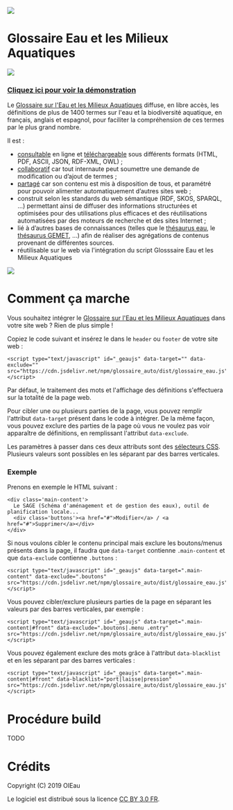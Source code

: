[![](https://data.jsdelivr.com/v1/package/npm/glossaire_auto/badge)](https://www.jsdelivr.com/package/npm/glossaire_auto)

# Glossaire Eau et les Milieux Aquatiques

![](http://www.glossaire-eau.fr/themes/custom/glossaireless/img/glossaire-logo.png)

### [Cliquez ici pour voir la démonstration](http://www.glossaire-eau.fr/glossaire_auto/demo.html)

Le [Glossaire sur l'Eau et les Milieux Aquatiques](http://www.glossaire-eau.fr/) diffuse, en libre accès, les définitions de plus de 1400 termes sur l'eau et la biodiversité aquatique, en français, anglais et espagnol, pour faciliter la compréhension de ces termes par le plus grand nombre. 

Il est :

- [consultable](http://www.glossaire-eau.fr/glossaire) en ligne et [téléchargeable](http://www.glossaire-eau.fr/noeud/t%C3%A9l%C3%A9charger-le-glossaire) sous différents formats (HTML, PDF, ASCII, JSON, RDF-XML, OWL) ;
- [collaboratif](http://www.glossaire-eau.fr/noeud/comment-devenir-contributeur) car tout internaute peut soumettre une demande de modification ou d’ajout de termes ;
- [partagé](http://www.glossaire-eau.fr/noeud/comment-r%C3%A9utiliser-le-glossaire) car son contenu est mis à disposition de tous, et paramétré pour pouvoir alimenter automatiquement d’autres sites web ;
- construit selon les standards du web sémantique (RDF, SKOS, SPARQL, …) permettant ainsi de diffuser des informations structurées et optimisées pour des utilisations plus efficaces et des réutilisations automatisées par des moteurs de recherche et des sites Internet ;
- lié à d’autres bases de connaissances (telles que le [thésaurus eau](http://thesaurus.oieau.fr/thesaurus/), le [thésaurus GEMET](https://www.eionet.europa.eu/gemet/fr/themes/), …) afin de réaliser des agrégations de contenus provenant de différentes sources.
- réutilisable sur le web via l'intégration du script Glosssaire Eau et les Milieux Aquatiques

![](http://www.glossaire-eau.fr/glossaire_auto/readme.png)


# Comment ça marche

Vous souhaitez intégrer le [Glossaire sur l'Eau et les Milieux Aquatiques](http://www.glossaire-eau.fr/) dans votre site web ? Rien de plus simple !

Copiez le code suivant et insérez le dans le `header` ou `footer` de votre site web :

```
<script type="text/javascript" id="_geaujs" data-target="" data-exclude="" src="https://cdn.jsdelivr.net/npm/glossaire_auto/dist/glossaire_eau.js"></script>
```

Par défaut, le traitement des mots et l'affichage des définitions s'effectuera sur la totalité de la page web. 

Pour cibler une ou plusieurs parties de la page, vous pouvez remplir l'attribut `data-target` présent dans le code à intégrer. De la même façon, vous pouvez exclure des parties de la page où vous ne voulez pas voir apparaître de définitions, en remplissant l'attribut `data-exclude`.

Les paramètres à passer dans ces deux attributs sont des [sélecteurs CSS](https://developer.mozilla.org/fr/docs/Web/CSS/S%C3%A9lecteurs_CSS). Plusieurs valeurs sont possibles en les séparant par des barres verticales.

### Exemple

Prenons en exemple le HTML suivant : 

```
<div class='main-content'>
  Le SAGE (Schéma d'aménagement et de gestion des eaux), outil de planification locale...
  <div class='buttons'><a href="#">Modifier</a> / <a href="#">Supprimer</a></div>
</div>
```

Si nous voulons cibler le contenu principal mais exclure les boutons/menus présents dans la page, il faudra que `data-target` contienne `.main-content` et que `data-exclude` contienne `.buttons` :

```
<script type="text/javascript" id="_geaujs" data-target=".main-content" data-exclude=".boutons" src="https://cdn.jsdelivr.net/npm/glossaire_auto/dist/glossaire_eau.js"></script>
```

Vous pouvez cibler/exclure plusieurs parties de la page en séparant les valeurs par des barres verticales, par exemple :

```
<script type="text/javascript" id="_geaujs" data-target=".main-content|#front" data-exclude=".boutons|.menu .entry" src="https://cdn.jsdelivr.net/npm/glossaire_auto/dist/glossaire_eau.js"></script>
```

Vous pouvez également exclure des mots grâce à l'attribut `data-blacklist` et en les séparant par des barres verticales :

```
<script type="text/javascript" id="_geaujs" data-target=".main-content|#front" data-blacklist="port|laisse|pression" src="https://cdn.jsdelivr.net/npm/glossaire_auto/dist/glossaire_eau.js"></script>
```

# Procédure build

TODO

# Crédits


Copyright (C) 2019 OIEau

Le logiciel est distribué sous la licence [CC BY 3.0 FR](http://creativecommons.fr/licences/).

